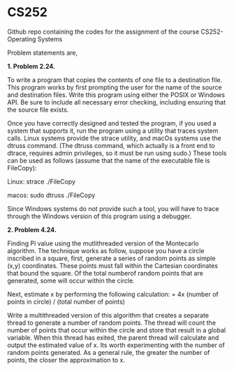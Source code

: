 # CS252
Github repo containing the codes for the assignment of the course CS252-Operating Systems

Problem statements are,

**1. Problem 2.24.**

To write a program that copies the contents of one file to a destination file. This program works by first prompting the user for the name of the source and destination files. Write this program using either the POSIX or Windows API. Be sure to include all necessary error checking, including ensuring that the source file exists.

Once you have correctly designed and tested the program, if you used a system that supports it, run the program using a utility that traces system calls. Linux systems provide the strace utility, and macOs systems use the dtruss command. (The dtruss command, which actually is a front end to dtrace, requires admin privileges, so it must be run using
sudo.) These tools can be used as follows (assume that the name of the executable file is FileCopy):

Linux:
strace ./FileCopy

macos:
sudo dtruss ./FileCopy

Since Windows systems do not provide such a tool, you will have to trace through the Windows version of this program using a debugger.


**2. Problem 4.24.**

Finding Pi value using the mutlithreaded version of the Montecarlo algorithm. The technique works as follow, suppose you have a circle inscribed in a square, first, generate a series of random points as simple (x,y) coordinates. These points must fall within the Cartesian coordinates that bound the square. Of the total numberof random points that are generated, some will occur within the circle.

Next, estimate x by performing the following calculation:
= 4x (number of points in circle) / (total number of points)

Write a multithreaded version of this algorithm that creates a separate thread to generate a number of random points. The thread will count the number of points that occur within the circle and store that result in a global variable. When this thread has exited, the parent thread will calculate and output the estimated value of x. Its worth experimenting with the number of random points generated. As a general rule, the greater the number of points, the closer the approximation to x.
